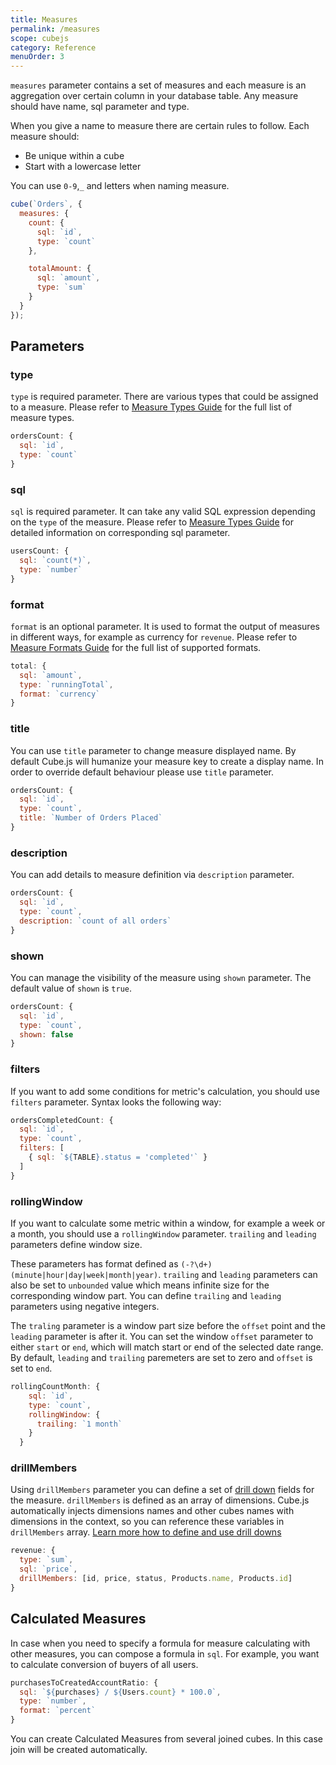 ```yaml
---
title: Measures
permalink: /measures
scope: cubejs
category: Reference
menuOrder: 3
---
```


`measures` parameter contains a set of measures and each measure is an aggregation over certain column in your database table. Any measure should have name, sql parameter and type.

When you give a name to measure there are certain rules to follow. Each measure should:
- Be unique within a cube
- Start with a lowercase letter

You can use `0-9`,`_` and letters when naming measure.

```javascript
cube(`Orders`, {
  measures: {
    count: {
      sql: `id`,
      type: `count`
    },

    totalAmount: {
      sql: `amount`,
      type: `sum`
    }
  }
});
```

## Parameters
### type
`type` is required parameter. There are various types that could be assigned to
a measure. Please refer to [Measure Types Guide](types-and-formats#measures-types) for the full list of measure types.

```javascript
ordersCount: {
  sql: `id`,
  type: `count`
}
```

### sql
`sql` is required parameter. It can take any valid SQL expression depending on the `type` of the measure.
Please refer to [Measure Types Guide](types-and-formats#measures-types) for detailed information on corresponding sql parameter.

```javascript
usersCount: {
  sql: `count(*)`,
  type: `number`
}
```

### format
`format` is an optional parameter. It is used to format the output of measures in different ways, for example as currency for `revenue`.
Please refer to [Measure Formats Guide](types-and-formats#measures-formats) for the full list of supported formats.

```javascript
total: {
  sql: `amount`,
  type: `runningTotal`,
  format: `currency`
}
```

### title
You can use `title` parameter to change measure displayed name. By default Cube.js will humanize your measure key to create a display name.
In order to override default behaviour please use `title` parameter.

```javascript
ordersCount: {
  sql: `id`,
  type: `count`,
  title: `Number of Orders Placed`
}
```

### description
You can add details to measure definition via `description` parameter.

```javascript
ordersCount: {
  sql: `id`,
  type: `count`,
  description: `count of all orders`
}
```

### shown
You can manage the visibility of the measure using `shown` parameter. The default value of `shown` is `true`.

```javascript
ordersCount: {
  sql: `id`,
  type: `count`,
  shown: false
}
```

### filters
If you want to add some conditions for metric's calculation, you should use `filters` parameter. Syntax looks the following way:

```javascript
ordersCompletedCount: {
  sql: `id`,
  type: `count`,
  filters: [
    { sql: `${TABLE}.status = 'completed'` }
  ]
}
```

### rollingWindow
If you want to calculate some metric within a window, for example a week or a month, you should use a `rollingWindow` parameter. `trailing` and `leading` parameters define window size.

These parameters has format defined as `(-?\d+) (minute|hour|day|week|month|year)`. `trailing` and `leading` parameters can also be set to `unbounded` value which means infinite size for the corresponding window part. You can define `trailing` and `leading` parameters using negative integers.

The `traling` parameter is a window part size before the `offset` point and the `leading` parameter is after it. You can set the window `offset` parameter to either `start` or `end`, which will match start or end of the selected date range.
By default, `leading` and `trailing` paremeters are set to zero and `offset` is set to `end`.

```javascript
rollingCountMonth: {
    sql: `id`,
    type: `count`,
    rollingWindow: {
      trailing: `1 month`
    }
  }
```

### drillMembers
Using `drillMembers` parameter you can define a set of [drill down](drill-downs) fields for the measure. `drillMembers` is defined as an array of dimensions. Cube.js automatically injects dimensions names and other cubes names with dimensions in the context, so you can reference these variables in `drillMembers` array.
[Learn more how to define and use drill downs](drill-downs)

```javascript
revenue: {
  type: `sum`,
  sql: `price`,
  drillMembers: [id, price, status, Products.name, Products.id]
}
```

## Calculated Measures
In case when you need to specify a formula for measure calculating with other measures, you can compose a formula in `sql`. For example, you want to calculate conversion of buyers of all users.

```javascript
purchasesToCreatedAccountRatio: {
  sql: `${purchases} / ${Users.count} * 100.0`,
  type: `number`,
  format: `percent`
}
```
You can create Calculated Measures from several joined cubes. In this case join will be created automatically.
